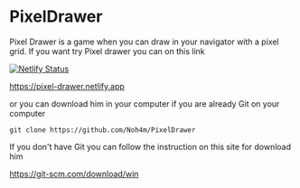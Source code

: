 # PixelDrawer 

Pixel Drawer is a game when you can draw in your navigator with a pixel grid.
If you want try Pixel drawer you can  on this link

[![Netlify Status](https://api.netlify.com/api/v1/badges/02e1925d-34c6-41d6-a9da-3be650d62b50/deploy-status)](https://app.netlify.com/sites/pixel-drawer/deploys)

https://pixel-drawer.netlify.app

or you can download him in your computer if you are already Git on your computer 
    
    git clone https://github.com/Noh4m/PixelDrawer
    
If you don't have Git you can follow the instruction on this site for download him
   
   https://git-scm.com/download/win
